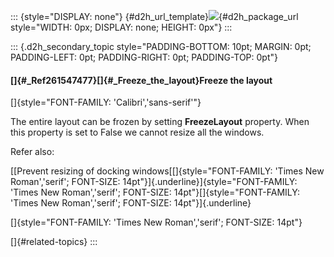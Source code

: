::: {style="DISPLAY: none"}
[](ms-xhelp:///?Id=d2h_url_template){#d2h_url_template}![](!package_url!){#d2h_package_url style="WIDTH: 0px; DISPLAY: none; HEIGHT: 0px"}
:::

::: {.d2h_secondary_topic style="PADDING-BOTTOM: 10pt; MARGIN: 0pt; PADDING-LEFT: 0pt; PADDING-RIGHT: 0pt; PADDING-TOP: 0pt"}
#### []{#_Ref261547477}[]{#_Freeze_the_layout}Freeze the layout

[]{style="FONT-FAMILY: 'Calibri','sans-serif'"} 

The entire layout can be frozen by setting **FreezeLayout** property. When this property is set to False we cannot resize all the windows.

Refer also:

[[Prevent resizing of docking windows[[]{style="FONT-FAMILY: 'Times New Roman','serif'; FONT-SIZE: 14pt"}]{.underline}]{style="FONT-FAMILY: 'Times New Roman','serif'; FONT-SIZE: 14pt"}[]{style="FONT-FAMILY: 'Times New Roman','serif'; FONT-SIZE: 14pt"}]{.underline}

[]{style="FONT-FAMILY: 'Times New Roman','serif'; FONT-SIZE: 14pt"} 

[]{#related-topics}
:::
